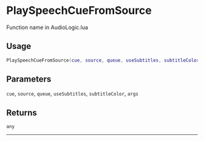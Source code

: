 # PlaySpeechCueFromSource
Function name in AudioLogic.lua
## Usage
```lua
PlaySpeechCueFromSource(cue, source, queue, useSubtitles, subtitleColor, args)
```
## Parameters
`cue`, `source`, `queue`, `useSubtitles`, `subtitleColor`, `args`
## Returns
`any`

---